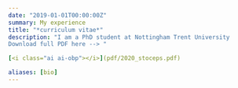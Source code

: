 ```yaml
---
date: "2019-01-01T00:00:00Z"
summary: My experience
title: "*curriculum vitae*"
description: "I am a PhD student at Nottingham Trent University
Download full PDF here --> "

[<i class="ai ai-obp"></i>](pdf/2020_stoceps.pdf)

aliases: [bio]
---
```

